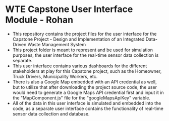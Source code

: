 # WTE Capstone User Interface Module - Rohan

 - This repository contains the project files for the user interface for the Capstone Project - Design and Implementation of an Integrated Data-Driven Waste Management System
 - This project folder is meant to represent and be used for simulation purposes, the user interface for the real-time sensor data collection is separate.
 - This user interface contains various dashboards for the different stakeholders at play for this Capstone project, such as the Homeowner, Truck Drivers, Municipality Workers, etc.
 - There is also a Google Map embedded with an API credential as well, but to utilize that after downloading the project source code, the user would need to generate a Google Maps API credential first and input it in the "MapComponent.js" file for the "googleMapsApiKey" variable.
 - All of the data in this user interface is simulated and embedded into the code, as a separate user interface contains the functionality of real-time sensor data collection and database.
